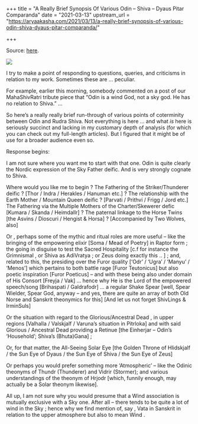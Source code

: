 +++
title = "A Really Brief Synopsis Of Various Odin – Shiva – Dyaus Pitar Comparanda"
date = "2021-03-13"
upstream_url = "https://aryaakasha.com/2021/03/13/a-really-brief-synopsis-of-various-odin-shiva-dyaus-pitar-comparanda/"

+++

Source: [here](https://aryaakasha.com/2021/03/13/a-really-brief-synopsis-of-various-odin-shiva-dyaus-pitar-comparanda/).

![](https://aryaakasha.files.wordpress.com/2021/03/tumblr_mc0vxiljxl1rejj4to1_1280.jpg?w=717)

I try to make a point of responding to questions, queries, and criticisms in relation to my work. Sometimes these are … peculiar.

For example, earlier this morning, somebody commented on a post of our MahaShivRatri tribute piece that “Odin is a wind God, not a sky god. He has no relation to Shiva.” …

So here’s a really really brief run-through of various points of coterminity between Odin and Rudra Shiva. Not everything is here … and what *is* here is seriously succinct and lacking in my customary depth of analysis (for which you can check out my full-length articles). But I figured that it might be of use for a broader audience even so.

Response begins:

I am not sure where you want me to start with that one. Odin is quite clearly the Nordic expression of the Sky Father deific. And is very strongly cognate to Shiva.

Where would you like me to begin ? The Fathering of the Striker/Thunderer deific ? \[Thor / Indra / Herakles / Hanuman etc.\] ? The relationship with the Earth Mother / Mountain Queen deific ? \[Parvati / Prithvi / Frigg / Jord etc.\] The Fathering via the Multiple Mothers of the Charter/Skewerer defic \[Kumara / Skanda / Heimdallr\] ? The paternal linkage to the Horse Twins \[the Asvins / Dioscuri / Hengist & Horsa\] ? \[Accompanied by Two Wolves, also\]

Or , perhaps some of the mythic and ritual roles are more useful – like the bringing of the empowering elixir \[Soma / Mead of Poetry\] in Raptor form ; the going in disguise to test the Sacred Hospitality \[c.f for instance the Grimnismal , or Shiva as AdiVratya ; or Zeus doing exactly this .. \] ; and, related to this, the presiding over the Furor quality \[‘Odr’ / ‘Ugra’ / ‘Manyu’ / ‘Menos’\] which pertains to both battle rage \[Furor Teutonicus\] but also poetic inspiration \[Furor Poeticus\] – and with these being also under domain of His Consort \[Freyja / Vak\] … hence why He is the Lord of the empowered speech/song \[Brihaspati / Galdrafodr\] … a regular Shake Spear \[well, Spear Wielder, Spear God, anyway – and yes, there are quite an array of both Old Norse and Sanskrit theonymics for this\] \[And let us not forget ShivLings & IrminSuls\]

Or the situation with regard to the Glorious/Ancestral Dead , in upper regions \[Valhalla / Valskjalf / Varuna’s situation in Pitrloka\] and with said Glorious / Ancestral Dead providing a Retinue \[the Einherjar – Odin’s ‘Household’; Shiva’s (Bhuta)Gana\] ;

Or, for that matter, the All-Seeing Solar Eye \[the Golden Throne of Hlidskjalf / the Sun Eye of Dyaus / the Sun Eye of Shiva / the Sun Eye of Zeus\]

Or perhaps you would prefer something more ‘Atmospheric’ – like the Odinic theonyms of Thundr (Thunderer) and Vidrir (Stormer); and various understandings of the theonym of Hrjodr \[which, funnily enough, may actually be a Solar theonym likewise\].

All up, I am not sure why you would presume that a Wind association is mutually exclusive with a Sky one. After all – there tends to be quite a lot of wind in the Sky ; hence why we find mention of, say , Vata in Sanskrit in relation to the upper atmosphere but also to mean Wind .
